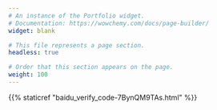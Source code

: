 ```yaml
---
# An instance of the Portfolio widget.
# Documentation: https://wowchemy.com/docs/page-builder/
widget: blank

# This file represents a page section.
headless: true

# Order that this section appears on the page.
weight: 100
---
```


{{% staticref "baidu_verify_code-7BynQM9TAs.html" %}}
